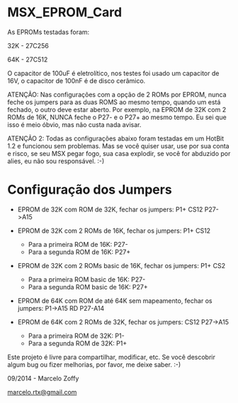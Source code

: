 # MSX_EPROM_Card

As EPROMs testadas foram:

32K - 27C256

64K - 27C512

O capacitor de 100uF é eletrolítico, nos testes foi usado um capacitor de 16V, o capacitor de 100nF é de disco cerâmico.

ATENÇÃO: Nas configurações com a opção de 2 ROMs por EPROM, nunca feche os jumpers para as duas ROMS ao mesmo tempo, quando um está fechado, o outro deve estar aberto.
Por exemplo, na EPROM de 32K com 2 ROMs de 16K, NUNCA feche o P27- e o P27+ ao mesmo tempo. Eu sei que isso é meio óbvio, mas não custa nada avisar.

ATENÇÃO 2: Todas as configurações abaixo foram testadas em um HotBit 1.2 e funcionou sem problemas. Mas se você quiser usar, use por sua conta e risco, se seu MSX pegar fogo, sua casa explodir, se você for abduzido por alies, eu não sou responsável. :-)



Configuração dos Jumpers
========================

- EPROM de 32K com ROM de 32K, fechar os jumpers:
  P1+
  CS12
  P27->A15



- EPROM de 32K com 2 ROMs de 16K, fechar os jumpers: 
  P1+
  CS12
  - Para a primeira ROM de 16K:
  P27-
  - Para a segunda ROM de 16K:
  P27+

 

- EPROM de 32K com 2 ROMs basic de 16K, fechar os jumpers:
  P1+
  CS2
  - Para a primeira ROM basic de 16K:
  P27-
  - Para a segunda ROM basic de 16K:
  P27+

  

- EPROM de 64K com ROM de até 64K sem mapeamento, fechar os jumpers:
  P1->A15
  RD
  P27-A14
  

  
- EPROM de 64K com 2 ROMs de 32K, fechar os jumpers:
  CS12
  P27->A15
  - Para a primeira ROM de 32K:
  P1-
  - Para a segunda ROM de 32K:
  P1+


Este projeto é livre para compartilhar, modificar, etc.
Se você descobrir algum bug ou fizer melhorias, por favor, me deixe saber. :-)
  
09/2014 - Marcelo Zoffy

marcelo.rtx@gmail.com
